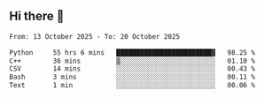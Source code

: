 ## Hi there 👋

<!--
**Bojupi/Bojupi** is a ✨ _special_ ✨ repository because its `README.md` (this file) appears on your GitHub profile.

Here are some ideas to get you started:

- 🔭 I’m currently working on ...
- 🌱 I’m currently learning ...
- 👯 I’m looking to collaborate on ...
- 🤔 I’m looking for help with ...
- 💬 Ask me about ...
- 📫 How to reach me: ...
- 😄 Pronouns: ...
- ⚡ Fun fact: ...
-->

<!--START_SECTION:waka-->

```txt
From: 13 October 2025 - To: 20 October 2025

Python     55 hrs 6 mins   ████████████████████████▓   98.25 %
C++        36 mins         ▒░░░░░░░░░░░░░░░░░░░░░░░░   01.10 %
CSV        14 mins         ░░░░░░░░░░░░░░░░░░░░░░░░░   00.43 %
Bash       3 mins          ░░░░░░░░░░░░░░░░░░░░░░░░░   00.11 %
Text       1 min           ░░░░░░░░░░░░░░░░░░░░░░░░░   00.06 %
```

<!--END_SECTION:waka-->
